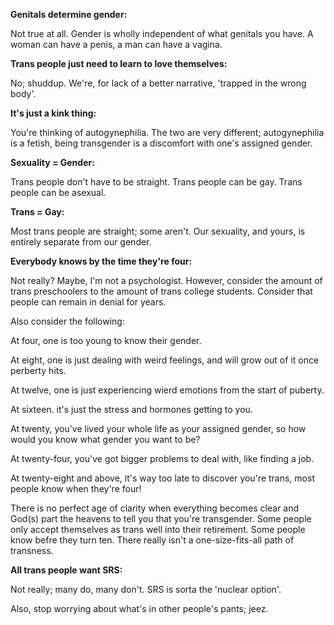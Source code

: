 **Genitals determine gender:**

Not true at all. 
Gender is wholly independent of what genitals you have.
A woman can have a penis, a man can have a vagina.

**Trans people just need to learn to love themselves:**

No;
shuddup.
We're, for lack of a better narrative, 'trapped in the wrong body'.

**It's just a kink thing:**

You're thinking of autogynephilia.
The two are very different;
autogynephilia is a fetish, being transgender is a discomfort with one's assigned gender.

**Sexuality = Gender:**

Trans people don't have to be straight.
Trans people can be gay.
Trans people can be asexual.
	
**Trans = Gay:**

Most trans people are straight;
some aren't. 
Our sexuality, and yours, is entirely separate from our gender.

**Everybody knows by the time they're four:**

Not really?
Maybe, I'm not a psychologist.
However, consider the amount of trans preschoolers to the amount of trans college students.
Consider that people can remain in denial for years.

Also consider the following:

At four, one is too young to know their gender.

At eight, one is just dealing with weird feelings, and will grow out of it once perberty hits.

At twelve, one is just experiencing wierd emotions from the start of puberty.

At sixteen. it's just the stress and hormones getting to you.

At twenty, you've lived your whole life as your assigned gender, so how would you know what gender you want to be?

At twenty-four, you've got bigger problems to deal with, like finding a job.

At twenty-eight and above, it's way too late to discover you're trans, most people know when they're four!

There is no perfect age of clarity when everything becomes clear and God(s) part the heavens to tell you that you're transgender.
Some people only accept themselves as trans well into their retirement.
Some people know befre they turn ten.
There really isn't a one-size-fits-all path of transness.

**All trans people want SRS:**

Not really;
many do, many don't.
SRS is sorta the 'nuclear option'.

Also, stop worrying about what's in other people's pants;
jeez.
